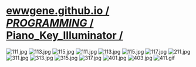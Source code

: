 
# [ewwgene.github.io /](https://ewwgene.github.io/) [_PROGRAMMING_ /](https://ewwgene.github.io/PROGRAMMING) [Piano_Key_Illuminator /](https://ewwgene.github.io/Piano_Key_Illuminator)

<a id="111"></a> ![111.jpg](https://ewwgene.github.io/Piano_Key_Illuminator/111.jpg)
<a id="113"></a> ![113.jpg](https://ewwgene.github.io/Piano_Key_Illuminator/113.jpg)
<a id="115"></a> ![115.jpg](https://ewwgene.github.io/Piano_Key_Illuminator/115.jpg)
<a id="111m"></a> ![111.jpg](https://ewwgene.github.io/Piano_Key_Illuminator/Making/111.jpg)
<a id="113m"></a> ![113.jpg](https://ewwgene.github.io/Piano_Key_Illuminator/Making/113.jpg)
<a id="115m"></a> ![115.jpg](https://ewwgene.github.io/Piano_Key_Illuminator/Making/115.jpg)
<a id="117m"></a> ![117.jpg](https://ewwgene.github.io/Piano_Key_Illuminator/Making/117.jpg)
<a id="211m"></a> ![211.jpg](https://ewwgene.github.io/Piano_Key_Illuminator/Making/211.jpg)
<a id="311m"></a> ![311.jpg](https://ewwgene.github.io/Piano_Key_Illuminator/Making/311.jpg)
<a id="313m"></a> ![313.jpg](https://ewwgene.github.io/Piano_Key_Illuminator/Making/313.jpg)
<a id="315m"></a> ![315.jpg](https://ewwgene.github.io/Piano_Key_Illuminator/Making/315.jpg)
<a id="317m"></a> ![317.jpg](https://ewwgene.github.io/Piano_Key_Illuminator/Making/317.jpg)
<a id="401m"></a> ![401.jpg](https://ewwgene.github.io/Piano_Key_Illuminator/Making/401.jpg)
<a id="403m"></a> ![403.jpg](https://ewwgene.github.io/Piano_Key_Illuminator/Making/403.jpg)
<a id="411m"></a> ![411.gif](https://ewwgene.github.io/Piano_Key_Illuminator/Making/411.gif)


